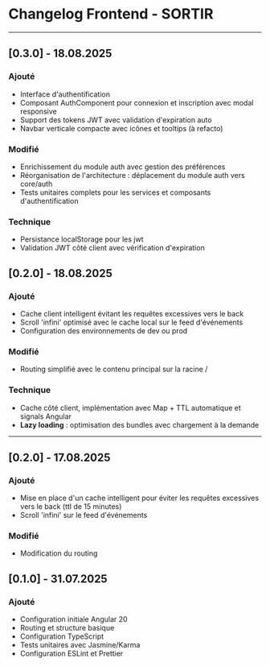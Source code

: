 # Changelog Frontend - SORTIR

---

## [0.3.0] - 18.08.2025

### Ajouté

- Interface d'authentification
- Composant AuthComponent pour connexion et inscription avec modal responsive
- Support des tokens JWT avec validation d'expiration auto
- Navbar verticale compacte avec icônes et tooltips (à refacto)

### Modifié

- Enrichissement du module auth avec gestion des préférences
- Réorganisation de l'architecture : déplacement du module auth vers core/auth
- Tests unitaires complets pour les services et composants d'authentification

### Technique

- Persistance localStorage pour les jwt
- Validation JWT côté client avec vérification d'expiration

## [0.2.0] - 18.08.2025

### Ajouté

- Cache client intelligent évitant les requêtes excessives vers le back
- Scroll 'infini' optimisé avec le cache local sur le feed d'événements
- Configuration des environnements de dev ou prod

### Modifié

- Routing simplifié avec le contenu principal sur la racine /

### Technique

- Cache côté client, implémentation avec Map + TTL automatique et signals Angular
- **Lazy loading** : optimisation des bundles avec chargement à la demande

---

## [0.2.0] - 17.08.2025

### Ajouté

- Mise en place d'un cache intelligent pour éviter les requêtes excessives vers le back (ttl de 15 minutes)
- Scroll 'infini' sur le feed d'événements

### Modifié

- Modification du routing

## [0.1.0] - 31.07.2025

### Ajouté

- Configuration initiale Angular 20
- Routing et structure basique
- Configuration TypeScript
- Tests unitaires avec Jasmine/Karma
- Configuration ESLint et Prettier
